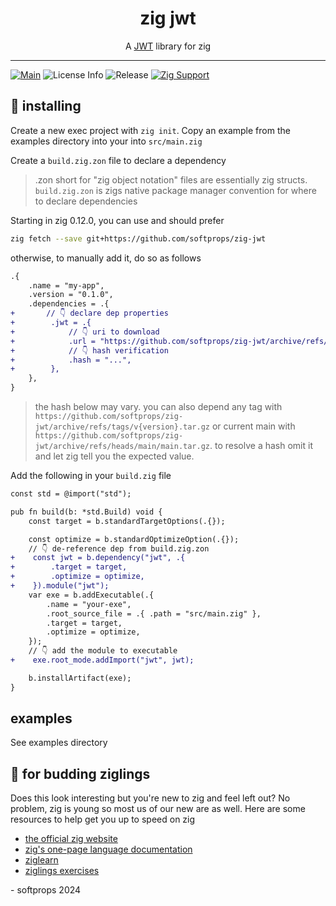 <h1 align="center">
    zig jwt
</h1>

<div align="center">
    A <a href="https://jwt.io/">JWT</a> library for zig
</div>

---

[![Main](https://github.com/softprops/zig-jwt/actions/workflows/ci.yml/badge.svg)](https://github.com/softprops/zig-jwt/actions/workflows/ci.yml) ![License Info](https://img.shields.io/github/license/softprops/zig-jwt) ![Release](https://img.shields.io/github/v/release/softprops/zig-jwt) [![Zig Support](https://img.shields.io/badge/zig-0.14.0-black?logo=zig)](https://ziglang.org/documentation/0.14.0/)

## 📼 installing

Create a new exec project with `zig init`. Copy an example from the examples directory into your into `src/main.zig`

Create a `build.zig.zon` file to declare a dependency

> .zon short for "zig object notation" files are essentially zig structs. `build.zig.zon` is zigs native package manager convention for where to declare dependencies

Starting in zig 0.12.0, you can use and should prefer

```sh
zig fetch --save git+https://github.com/softprops/zig-jwt
```

otherwise, to manually add it, do so as follows

```diff
.{
    .name = "my-app",
    .version = "0.1.0",
    .dependencies = .{
+       // 👇 declare dep properties
+        .jwt = .{
+            // 👇 uri to download
+            .url = "https://github.com/softprops/zig-jwt/archive/refs/tags/v0.1.0.tar.gz",
+            // 👇 hash verification
+            .hash = "...",
+        },
    },
}
```

> the hash below may vary. you can also depend any tag with `https://github.com/softprops/zig-jwt/archive/refs/tags/v{version}.tar.gz` or current main with `https://github.com/softprops/zig-jwt/archive/refs/heads/main/main.tar.gz`. to resolve a hash omit it and let zig tell you the expected value.

Add the following in your `build.zig` file

```diff
const std = @import("std");

pub fn build(b: *std.Build) void {
    const target = b.standardTargetOptions(.{});

    const optimize = b.standardOptimizeOption(.{});
    // 👇 de-reference dep from build.zig.zon
+    const jwt = b.dependency("jwt", .{
+        .target = target,
+        .optimize = optimize,
+    }).module("jwt");
    var exe = b.addExecutable(.{
        .name = "your-exe",
        .root_source_file = .{ .path = "src/main.zig" },
        .target = target,
        .optimize = optimize,
    });
    // 👇 add the module to executable
+    exe.root_mode.addImport("jwt", jwt);

    b.installArtifact(exe);
}
```

## examples

See examples directory

## 🥹 for budding ziglings

Does this look interesting but you're new to zig and feel left out? No problem, zig is young so most us of our new are as well. Here are some resources to help get you up to speed on zig

- [the official zig website](https://ziglang.org/)
- [zig's one-page language documentation](https://ziglang.org/documentation/0.14.0/)
- [ziglearn](https://ziglearn.org/)
- [ziglings exercises](https://github.com/ratfactor/ziglings)


\- softprops 2024
